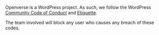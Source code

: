 Openverse is a WordPress project. As such, we follow the WordPress
[Community Code of Conduct](https://make.wordpress.org/handbook/community-code-of-conduct/)
and [Etiquette](https://wordpress.org/about/etiquette/).

The team involved will block any user who causes any breach of these codes.
